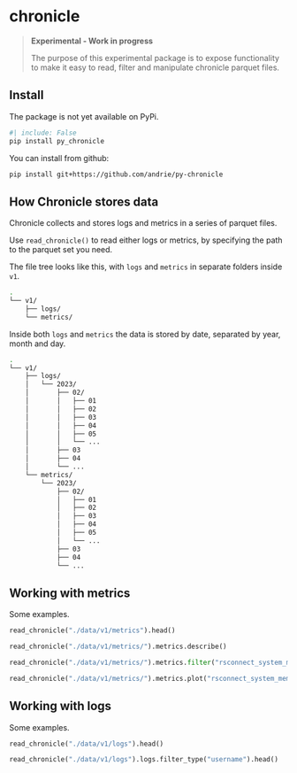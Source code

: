 chronicle
================

<!-- WARNING: THIS FILE WAS AUTOGENERATED! DO NOT EDIT! -->

<div>

> **Experimental - Work in progress**
>
> The purpose of this experimental package is to expose functionality to
> make it easy to read, filter and manipulate chronicle parquet files.

</div>

## Install

The package is not yet available on PyPi.

``` sh
#| include: False
pip install py_chronicle
```

You can install from github:

``` sh
pip install git+https://github.com/andrie/py-chronicle
```

## How Chronicle stores data

Chronicle collects and stores logs and metrics in a series of parquet
files.

Use `read_chronicle()` to read either logs or metrics, by specifying the
path to the parquet set you need.

The file tree looks like this, with `logs` and `metrics` in separate
folders inside `v1`.

``` bash
.
└── v1/
    ├── logs/
    └── metrics/
```

Inside both `logs` and `metrics` the data is stored by date, separated
by year, month and day.

``` bash
.
└── v1/
    ├── logs/
    │   └── 2023/
    │       ├── 02/
    │       │   ├── 01
    │       │   ├── 02
    │       │   ├── 03
    │       │   ├── 04
    │       │   ├── 05
    │       │   └── ...
    │       ├── 03
    │       ├── 04
    │       └── ...
    └── metrics/
        └── 2023/
            ├── 02/
            │   ├── 01
            │   ├── 02
            │   ├── 03
            │   ├── 04
            │   ├── 05
            │   └── ...
            ├── 03
            ├── 04
            └── ...
```

## Working with metrics

Some examples.

``` python
read_chronicle("./data/v1/metrics").head()
```

``` python
read_chronicle("./data/v1/metrics/").metrics.describe()
```

``` python
read_chronicle("./data/v1/metrics/").metrics.filter("rsconnect_system_memory_used", "memory").head()
```

``` python
read_chronicle("./data/v1/metrics/").metrics.plot("rsconnect_system_memory_used", "memory")
```

## Working with logs

Some examples.

``` python
read_chronicle("./data/v1/logs").head()
```

``` python
read_chronicle("./data/v1/logs").logs.filter_type("username").head()
```

### 

